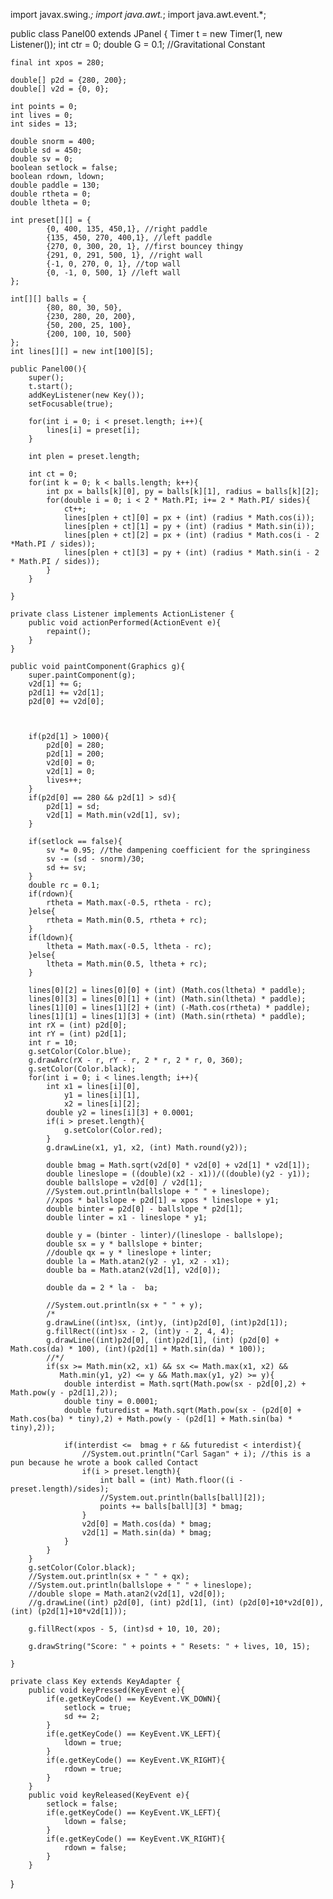 import javax.swing.*;
import java.awt.*;
import java.awt.event.*;

public class Panel00 extends JPanel {
	Timer t = new Timer(1, new Listener());
	int ctr = 0;
	double G = 0.1; //Gravitational Constant

	final int xpos = 280;
	
	double[] p2d = {280, 200};
	double[] v2d = {0, 0};
	
	int points = 0;
	int lives = 0;
	int sides = 13;
	
	double snorm = 400;
	double sd = 450;
	double sv = 0;
	boolean setlock = false;
	boolean rdown, ldown;
	double paddle = 130;
	double rtheta = 0;
	double ltheta = 0;
	
	int preset[][] = {
			{0, 400, 135, 450,1}, //right paddle
			{135, 450, 270, 400,1}, //left paddle
			{270, 0, 300, 20, 1}, //first bouncey thingy
			{291, 0, 291, 500, 1}, //right wall
			{-1, 0, 270, 0, 1}, //top wall
			{0, -1, 0, 500, 1} //left wall
	};

	int[][] balls = {
			{80, 80, 30, 50},
			{230, 280, 20, 200},
			{50, 200, 25, 100},
			{200, 100, 10, 500}
	};
	int lines[][] = new int[100][5];
	
	public Panel00(){
		super();
		t.start();
		addKeyListener(new Key());
		setFocusable(true);
		
		for(int i = 0; i < preset.length; i++){
			lines[i] = preset[i];
		}
		
		int plen = preset.length;
		
		int ct = 0;
		for(int k = 0; k < balls.length; k++){
			int px = balls[k][0], py = balls[k][1], radius = balls[k][2];
			for(double i = 0; i < 2 * Math.PI; i+= 2 * Math.PI/ sides){
				ct++;
				lines[plen + ct][0] = px + (int) (radius * Math.cos(i));
				lines[plen + ct][1] = py + (int) (radius * Math.sin(i));
				lines[plen + ct][2] = px + (int) (radius * Math.cos(i - 2 *Math.PI / sides));
				lines[plen + ct][3] = py + (int) (radius * Math.sin(i - 2 * Math.PI / sides));
			}
		}
		
	}
	
	private class Listener implements ActionListener {
		public void actionPerformed(ActionEvent e){
			repaint();
		}
	}
	
	public void paintComponent(Graphics g){
		super.paintComponent(g);
		v2d[1] += G;
		p2d[1] += v2d[1];
		p2d[0] += v2d[0];
		

		
		if(p2d[1] > 1000){
			p2d[0] = 280;
			p2d[1] = 200;
			v2d[0] = 0;
			v2d[1] = 0;
			lives++;
		}
		if(p2d[0] == 280 && p2d[1] > sd){
			p2d[1] = sd;
			v2d[1] = Math.min(v2d[1], sv);
		}
		
		if(setlock == false){
			sv *= 0.95; //the dampening coefficient for the springiness
			sv -= (sd - snorm)/30;
			sd += sv;
		}
		double rc = 0.1;
		if(rdown){
			rtheta = Math.max(-0.5, rtheta - rc);
		}else{
			rtheta = Math.min(0.5, rtheta + rc);
		}
		if(ldown){
			ltheta = Math.max(-0.5, ltheta - rc);
		}else{
			ltheta = Math.min(0.5, ltheta + rc);
		}
		
		lines[0][2] = lines[0][0] + (int) (Math.cos(ltheta) * paddle);
		lines[0][3] = lines[0][1] + (int) (Math.sin(ltheta) * paddle);
		lines[1][0] = lines[1][2] + (int) (-Math.cos(rtheta) * paddle);
		lines[1][1] = lines[1][3] + (int) (Math.sin(rtheta) * paddle);
		int rX = (int) p2d[0];
		int rY = (int) p2d[1];
		int r = 10;
		g.setColor(Color.blue);
		g.drawArc(rX - r, rY - r, 2 * r, 2 * r, 0, 360);
		g.setColor(Color.black);
		for(int i = 0; i < lines.length; i++){
			int x1 = lines[i][0],
				y1 = lines[i][1],
				x2 = lines[i][2];
			double y2 = lines[i][3] + 0.0001;
			if(i > preset.length){
				g.setColor(Color.red);
			}
			g.drawLine(x1, y1, x2, (int) Math.round(y2));

			double bmag = Math.sqrt(v2d[0] * v2d[0] + v2d[1] * v2d[1]);
			double lineslope = ((double)(x2 - x1))/((double)(y2 - y1));
			double ballslope = v2d[0] / v2d[1];
			//System.out.println(ballslope + " " + lineslope);
			//xpos * ballslope + p2d[1] = xpos * lineslope + y1;
			double binter = p2d[0] - ballslope * p2d[1];
			double linter = x1 - lineslope * y1;
			
			double y = (binter - linter)/(lineslope - ballslope);
			double sx = y * ballslope + binter;
			//double qx = y * lineslope + linter;
			double la = Math.atan2(y2 - y1, x2 - x1);
			double ba = Math.atan2(v2d[1], v2d[0]);
			
			double da = 2 * la -  ba;
					
			//System.out.println(sx + " " + y);
			/*
			g.drawLine((int)sx, (int)y, (int)p2d[0], (int)p2d[1]); 
			g.fillRect((int)sx - 2, (int)y - 2, 4, 4);
			g.drawLine((int)p2d[0], (int)p2d[1], (int) (p2d[0] + Math.cos(da) * 100), (int)(p2d[1] + Math.sin(da) * 100)); 
			//*/
			if(sx >= Math.min(x2, x1) && sx <= Math.max(x1, x2) && 
			   Math.min(y1, y2) <= y && Math.max(y1, y2) >= y){
				double interdist = Math.sqrt(Math.pow(sx - p2d[0],2) + Math.pow(y - p2d[1],2));
				double tiny = 0.0001;
				double futuredist = Math.sqrt(Math.pow(sx - (p2d[0] + Math.cos(ba) * tiny),2) + Math.pow(y - (p2d[1] + Math.sin(ba) * tiny),2));
				
				if(interdist <=  bmag + r && futuredist < interdist){ 
					//System.out.println("Carl Sagan" + i); //this is a pun because he wrote a book called Contact
					if(i > preset.length){
						int ball = (int) Math.floor((i - preset.length)/sides);
						//System.out.println(balls[ball][2]);
						points += balls[ball][3] * bmag;
					}
					v2d[0] = Math.cos(da) * bmag;
					v2d[1] = Math.sin(da) * bmag;
				}
			}
		}
		g.setColor(Color.black);
		//System.out.println(sx + " " + qx);
		//System.out.println(ballslope + " " + lineslope);
		//double slope = Math.atan2(v2d[1], v2d[0]);
		//g.drawLine((int) p2d[0], (int) p2d[1], (int) (p2d[0]+10*v2d[0]), (int) (p2d[1]+10*v2d[1]));
		
		g.fillRect(xpos - 5, (int)sd + 10, 10, 20);
		
		g.drawString("Score: " + points + " Resets: " + lives, 10, 15);
		
	}
	
	private class Key extends KeyAdapter {
		public void keyPressed(KeyEvent e){
			if(e.getKeyCode() == KeyEvent.VK_DOWN){
				setlock = true;
				sd += 2;
			}
			if(e.getKeyCode() == KeyEvent.VK_LEFT){
				ldown = true;
			}
			if(e.getKeyCode() == KeyEvent.VK_RIGHT){
				rdown = true;
			}
		}
		public void keyReleased(KeyEvent e){
			setlock = false;
			if(e.getKeyCode() == KeyEvent.VK_LEFT){
				ldown = false;
			}
			if(e.getKeyCode() == KeyEvent.VK_RIGHT){
				rdown = false;
			}
		}
}
